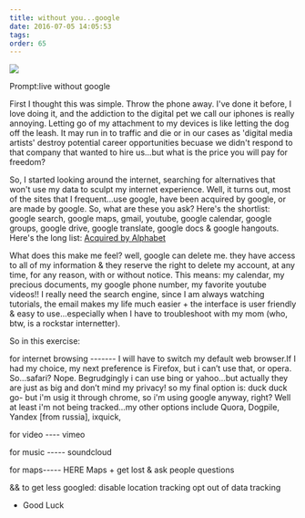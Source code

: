```yaml
---
title: without you...google
date: 2016-07-05 14:05:53
tags:
order: 65
---
```

<a href="http://i.imgur.com/f0D4ZZL.png"><img src="http://i.imgur.com/f0D4ZZL.png" /></a>

Prompt:live without google

First I thought this was simple.  Throw the phone away. I've done it before, I love doing it, and the addiction to the digital pet we call our iphones is really annoying. Letting go of my attachment to my devices is like letting the dog off the leash.  It may run in to traffic and die or in our cases as 'digital media artists' destroy potential career opportunities becuase we didn't respond to that company that wanted to hire us...but what is the price you will pay for freedom? 

So, I started looking around the internet, searching for alternatives that won't use my data to sculpt my internet experience.  Well, it turns out, most of the sites that I frequent...use google, have been acquired by google, or are made by google. 
So, what are these you ask? 
Here's the shortlist: google search, google maps, gmail, youtube, google calendar, google groups, google drive, google translate, google docs & google hangouts.
Here's the long list: <a href= "https://en.wikipedia.org/wiki/List_of_mergers_and_acquisitions_by_Alphabet"/> Acquired by Alphabet</a>

What does this make me feel? well, google can delete me. they have access to all of my information & they reserve the right to delete my account, at any time, for any reason, with or without notice.  This means: my calendar, my precious documents, my google phone number, my favorite youtube videos!!  I really need the search engine, since I am always watching tutorials, the email makes my life much easier + the interface is user friendly & easy to use...especially when I have to troubleshoot with my mom (who, btw, is a rockstar internetter). 

So in this exercise:

for internet browsing -------
I will have to switch my default web browser.If I had my choice, my next preference is Firefox, but i can’t use that, or opera.  So…safari? Nope. Begrudgingly i can use bing or yahoo…but actually they are just as big and don’t mind my privacy! so my final option is: duck duck go- but i'm usig it through chrome, so i'm using google anyway, right? Well at least i'm not being tracked...my other options include Quora, Dogpile, Yandex [from russia], ixquick,

for video ----
vimeo 

for music -----
soundcloud

for maps----- 
HERE Maps + get lost & ask people questions

&&
to get less googled: 
disable location tracking
opt out of data tracking

+ Good Luck


